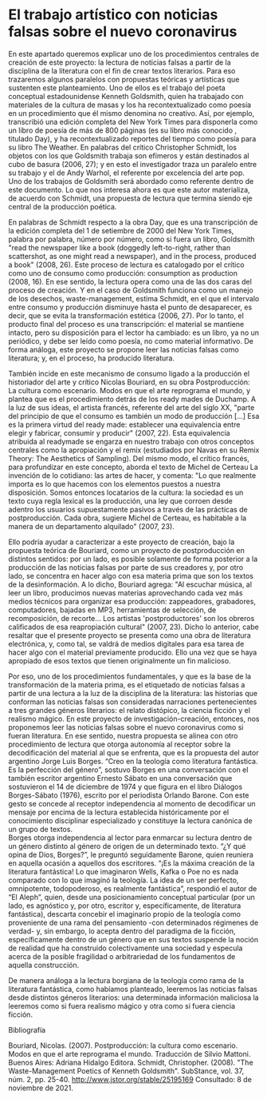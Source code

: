 # El trabajo artístico con noticias falsas sobre el nuevo coronavirus

En este apartado queremos explicar uno de los procedimientos centrales de creación de este proyecto: la lectura de noticias falsas a partir de la disciplina de la literatura con el fin de crear textos literarios. Para eso trazaremos algunos paralelos con propuestas teóricas y artísticas que sustenten este planteamiento. Uno de ellos es el trabajo del poeta conceptual estadounidense Kenneth Goldsmith, quien ha trabajado con materiales de la cultura de masas y los ha recontextualizado como poesía en un procedimiento que él mismo denomina no creativo. Así, por ejemplo, transcribió una edición completa del New York Times para disponerla como un libro de poesía de más de 800 páginas (es su libro más conocido , titulado Day), y ha recontextualizado reportes del tiempo como poesía para su libro The Weather. En palabras del crítico Christopher Schmidt, los objetos con los que Goldsmith trabaja son efímeros y están destinados al cubo de basura (2006, 27); y en esto el investigador traza un paralelo entre su trabajo y el de Andy Warhol, el referente por excelencia del arte pop. Uno de los trabajos de Goldsmith será abordado como referente dentro de este documento. Lo que nos interesa ahora es que este autor materializa, de acuerdo con Schmidt, una propuesta de lectura que termina siendo eje central de la producción poética.

En palabras de Schmidt respecto a la obra Day, que es una transcripción de la edición completa del 1 de setiembre de 2000 del New York Times, palabra por palabra, número por número, como si fuera un libro, Goldsmith "read the newspaper like a book (doggedly left-to-right, rather than scattershot, as one might read a newspaper), and in the process, produced a book" (2008, 26). Este proceso de lectura es catalogado por el crítico como uno de consumo como producción: consumption as production (2008, 16). En ese sentido, la lectura opera como una de las dos caras del proceso de creación. Y en el caso de Goldsmith funciona como un manejo de los desechos, waste-management, estima Schmidt, en el que el intervalo entre consumo y producción disminuye hasta el punto de desaparecer, es decir, que se evita la transformación estética (2006, 27). Por lo tanto, el producto final del proceso es una transcripción: el material se mantiene intacto, pero su disposición para el lector ha cambiado: es un libro, ya no un periódico, y debe ser leído como poesía, no como material informativo. De forma análoga, este proyecto se propone leer las noticias falsas como literatura; y, en el proceso, ha producido literatura. 

También incide en este mecanismo de consumo ligado a la producción el historiador del arte y crítico Nicolas Bouriard, en su obra Postproducción: La cultura como escenario. Modos en que el arte reprograma el mundo, y plantea que es el procedimiento detrás de los ready mades de Duchamp. A la luz de sus ideas, el artista francés, referente del arte del siglo XX, "parte del principio de que el consumo es también un modo de producción [...] Esa es la primera virtud del ready made: establecer una equivalencia entre elegir y fabricar, consumir y producir" (2007, 22). Esta equivalencia atribuida al readymade se engarza en nuestro trabajo con otros conceptos centrales como la apropiación y el remix (estudiados por Navas en su Remix Theory: The Aesthetics of Sampling). Del mismo modo, el crítico francés, para profundizar en este concepto, aborda el texto de Michel de Certeau La invención de lo cotidiano: las artes de hacer, y comenta: "Lo que realmente importa es lo que hacemos con los elementos puestos a nuestra disposición. Somos entonces locatarios de la cultura: la sociedad es un texto cuya regla lexical es la producción, una ley que corroen desde adentro los usuarios supuestamente pasivos a través de las prácticas de postproducción. Cada obra, sugiere Michel de Certeau, es habitable a la manera de un departamento alquilado" (2007, 23).

Ello podría ayudar a caracterizar a este proyecto de creación, bajo la propuesta teórica de Bouriard, como un proyecto de postproducción en distintos sentidos: por un lado, es posible solamente de forma posterior a la producción de las noticias falsas por parte de sus creadores y, por otro lado, se concentra en hacer algo con esa materia prima que son los textos de la desinformación. A lo dicho, Bouriard agrega: "Al escuchar música, al leer un libro, producimos nuevas materias aprovechando cada vez más medios técnicos para organizar esa producción: zappeadores, grabadores, computadores, bajadas en MP3, herramientas de selección, de recomposición, de recorte... Los artistas 'postproductores' son los obreros calificados de esa reapropiación cultural" (2007, 23). Dicho lo anterior, cabe resaltar que el presente proyecto se presenta como una obra de literatura electrónica, y, como tal, se valdrá de medios digitales para esa tarea de hacer algo con el material previamente producido. Ello una vez que se haya apropiado de esos textos que tienen originalmente un fin malicioso.

Por eso, uno de los procedimientos fundamentales, y que es la base de la transformación de la materia prima, es el etiquetado de noticias falsas a partir de una lectura a la luz de la disciplina de la literatura: las historias que conforman las noticias falsas son consideradas narraciones pertenecientes a tres grandes géneros literarios: el relato distópico, la ciencia ficción y el realismo mágico. En este proyecto de investigación-creación, entonces, nos proponemos leer las noticias falsas sobre el nuevo coronavirus como si fueran literatura. En ese sentido, nuestra propuesta se alinea con otro procedimiento de lectura que otorga autonomía al receptor sobre la decodificación del material al que se enfrenta, que es la propuesta del autor argentino Jorge Luis Borges.
“Creo en la teología como literatura fantástica. Es la perfección del género”, sostuvo Borges en una conversación con el también escritor argentino Ernesto Sábato en una conversación que sostuvieron el 14 de diciembre de 1974 y que figura en el libro Diálogos Borges-Sábato (1976), escrito por el periodista Orlando Barone. Con este gesto se concede al receptor independencia al momento de decodificar un mensaje por encima de la lectura establecida históricamente por el conocimiento disciplinar especializado y constituye la lectura canónica de un grupo de textos.  
Borges otorga independencia al lector para enmarcar su lectura dentro de un género distinto al género de origen de un determinado texto. “¿Y qué opina de Dios, Borges?”, le preguntó seguidamente Barone, quien reuniera en aquella ocasión a aquellos dos escritores. “¡Es la máxima creación de la literatura fantástica! Lo que imaginaron Wells, Kafka o Poe no es nada comparado con lo que imaginó la teología. La idea de un ser perfecto, omnipotente, todopoderoso, es realmente fantástica”, respondió el autor de “El Aleph”, quien, desde una posicionamiento conceptual particular (por un lado, es agnóstico y, por otro, escritor y, específicamente, de literatura fantástica), descarta concebir el imaginario propio de la teología como proveniente de una rama del pensamiento -con determinados régimenes de verdad- y, sin embargo, lo acepta dentro del paradigma de la ficción, específicamente dentro de un género que en sus textos suspende la noción de realidad que ha construido colectivamente una sociedad y especula acerca de la posible fragilidad o arbitrariedad de los fundamentos de aquella construcción.

De manera análoga a la lectura borgiana de la teología como rama de la literatura fantástica, como habíamos planteado, leeremos las noticias falsas desde distintos géneros literarios: una determinada información maliciosa la leeremos como si fuera realismo mágico y otra como si fuera ciencia ficción.




Bibliografía

Bouriard, Nicolas. (2007). Postproducción: la cultura como escenario. Modos en que el arte reprograma el mundo. Traducción de Silvio Mattoni. Buenos Aires: Adriana Hidalgo Editora.
Schmidt, Christopher. (2008). "The Waste-Management Poetics of Kenneth Goldsmith". SubStance, vol. 37, núm. 2, pp. 25-40. http://www.jstor.org/stable/25195169 Consultado: 8 de noviembre de 2021.
